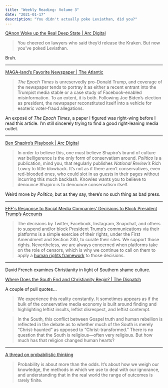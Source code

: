 ```yaml
---
title: "Weekly Reading: Volume 3"
date: "2021-01-17"
description: "You didn't actually poke Leviathan, did you?"
---
```


[QAnon Woke up the Real Deep State | Arc Digital](https://arcdigital.media/qanon-woke-up-the-real-deep-state-72bbfcb79488)

> You cheered on lawyers who said they’d release the Kraken. But now you’ve poked Leviathan.

Bruh.

- - -

[MAGA-land’s Favorite Newspaper | The Atlantic](https://www.theatlantic.com/politics/archive/2021/01/inside-the-epoch-times-a-mysterious-pro-trump-newspaper/617645/)

> *The Epoch Times* is unreservedly pro–Donald Trump, and coverage of the newspaper tends to portray it as either a recent entrant into the Trumpist media stable or a case study of Facebook-enabled misinformation. To an extent, it is both. Following Joe Biden’s election as president, the newspaper reconstituted itself into a vehicle for esoteric voter-fraud allegations.

An exposé of *The Epoch Times*, a paper I figured was right-wing before I read this article. I’m still sincerely trying to find a good right-leaning media outlet.

- - -

[Ben Shapiro’s Playbook | Arc Digital](https://arcdigital.media/ben-shapiros-playbook-6f76470b8bdc)

> In order to believe this, one must believe Shapiro’s brand of culture war belligerence is the only form of conservatism around. *Politico* is a publication, mind you, that regularly publishes *National Review’s* Rich Lowry to little blowback. It’s not as if there aren’t conservatives, even red-blooded ones, who could slot in as guests in their pages without incurring this much backlash. Knowles wants you to believe to denounce Shapiro is to denounce conservatism itself.

Weird move by *Politico*, but as they say, there’s no such thing as bad press.

- - -

[EFF's Response to Social Media Companies' Decisions to Block President Trump’s Accounts](https://www.eff.org/deeplinks/2021/01/eff-response-social-media-companies-decision-block-president-trumps-accounts)

> The decisions by Twitter, Facebook, Instagram, Snapchat, and others to suspend and/or block President Trump’s communications via their platforms is a simple exercise of their rights, under the First Amendment and Section 230, to curate their sites. We support those rights. Nevertheless, we are always concerned when platforms take on the role of censors, which is why we continue to call on them to apply a [human rights framework](https://www.eff.org/deeplinks/2018/11/eff-court-remedy-bad-content-moderation-isnt-give-government-more-power-control) to those decisions.

- - -

David French examines Christianity in light of Southern shame culture.

[Where Does the South End and Christianity Begin? | The Dispatch](https://frenchpress.thedispatch.com/p/where-does-the-south-end-and-christianity)

A couple of pull quotes...

> We experience this reality constantly. It sometimes appears as if the bulk of the conservative media economy is built around finding and highlighting leftist insults, leftist disrespect, and leftist contempt.

> In the South, this conflict between Gospel truth and human rebellion is reflected in the debate as to whether much of the South is merely “Christ-haunted” as opposed to “Christ-transformed.” There is no question that the South is religious—often very religious. But how much has that religion changed human hearts?

- - -

[A thread on probabilistic thinking](https://threadreaderapp.com/thread/1332340450372575234.html)

> Probability is about more than the odds. It’s about how we weigh our knowledge, the methods in which we use to deal with our ignorance, and understanding that in the real world the range of outcomes is rarely finite.
